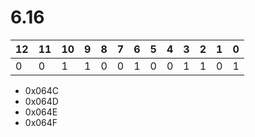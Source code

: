 # 6.16

| 12 | 11 | 10 | 9 | 8 | 7 | 6 | 5 | 4 | 3 | 2 | 1 | 0 |
| -  | -  | -  | - | - | - | - | - | - | - | - | - | - |
| 0  | 0  | 1  | 1 | 0 | 0 | 1 | 0 | 0 | 1 | 1 | 0 | 1 |

- 0x064C
- 0x064D
- 0x064E
- 0x064F

